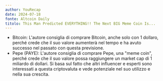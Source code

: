 ```yaml
---
author: YouRecap
date: 2024-07-18
fonte: Altcoin Daily
titolo: This Man Predicted EVERYTHING!! The Next BIG Meme Coin Is...
---
```


- Bitcoin: L'autore consiglia di comprare Bitcoin, anche solo con 1 dollaro, perché crede che il suo valore aumenterà nel tempo e ha avuto successo nel passato con questa previsione.
- Pepe (PAYE): L'autore consiglia di comprare Pepe, una "meme coin", perché crede che il suo valore possa raggiungere un market cap di 1 miliardo di dollari. Si basa sul fatto che altri influencer e esperti sono interessati a questa criptovaluta e vede potenziale nel suo utilizzo e nella sua crescita.
